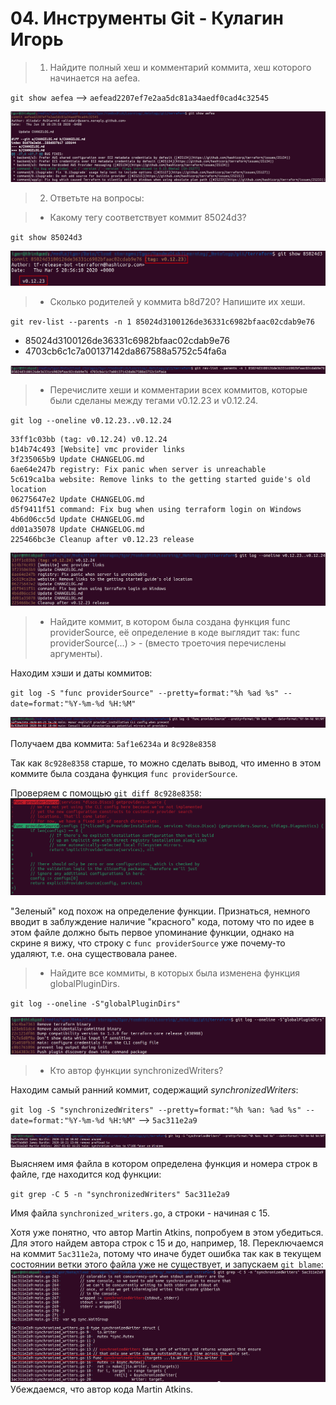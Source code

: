 # 04. Инструменты Git - Кулагин Игорь
> 1. Найдите полный хеш и комментарий коммита, хеш которого начинается на aefea.

`git show aefea` --> `aefead2207ef7e2aa5dc81a34aedf0cad4c32545`

![Task #4.git-1](screenshots/04.git-1.1.png) 

> 2. Ответьте на вопросы:
 
>  - Какому тегу соответствует коммит 85024d3?

`git show 85024d3`

![Task #4.git-2.1](screenshots/04.git-2.1.png) 
    
> - Сколько родителей у коммита b8d720? Напишите их хеши.

`git rev-list --parents -n 1 85024d3100126de36331c6982bfaac02cdab9e76`

- 85024d3100126de36331c6982bfaac02cdab9e76
- 4703cb6c1c7a00137142da867588a5752c54fa6a

![Task #4.git-2.2](screenshots/04.git-2.2.png) 

> - Перечислите хеши и комментарии всех коммитов, которые были сделаны между тегами v0.12.23 и v0.12.24.

`git log --oneline v0.12.23..v0.12.24`

```
33ff1c03bb (tag: v0.12.24) v0.12.24
b14b74c493 [Website] vmc provider links
3f235065b9 Update CHANGELOG.md
6ae64e247b registry: Fix panic when server is unreachable
5c619ca1ba website: Remove links to the getting started guide's old location
06275647e2 Update CHANGELOG.md
d5f9411f51 command: Fix bug when using terraform login on Windows
4b6d06cc5d Update CHANGELOG.md
dd01a35078 Update CHANGELOG.md
225466bc3e Cleanup after v0.12.23 release
```

![Task #4.git-2.2](screenshots/04.git-2.3.png)

> - Найдите коммит, в котором была создана функция func providerSource, её определение в коде выглядит так: func providerSource(...) > - (вместо троеточия перечислены аргументы).

Находим хэши и даты коммитов:

`git log -S "func providerSource" --pretty=format:"%h %ad %s" --date=format:"%Y-%m-%d %H:%M"`


![Task #4.git-2.2](screenshots/04.git-2.4.png)

Получаем два коммита: `5af1e6234a` и `8c928e8358`

Так как `8c928e8358` старше, то можно сделать вывод, что именно в этом коммите была создана функция `func providerSource`.

Проверяем с помощью `git diff 8c928e8358`:
![Task #4.git-2.2](screenshots/04.git-2.5.png)

"Зеленый" код похож на определение функции. Признаться, немного вводит в заблуждение наличие "красного" кода, потому что по идее в этом файле должно быть первое упоминание функции, однако на скрине я вижу, что строку с `func providerSource` уже почему-то удаляют, т.е. она существовала ранее.

> - Найдите все коммиты, в которых была изменена функция globalPluginDirs.

`git log --oneline -S"globalPluginDirs"`

![Task #4.git-2.2](screenshots/04.git-2.6.png)




> - Кто автор функции synchronizedWriters?

Находим самый ранний коммит, содержащий *synchronizedWriters*: 

`git log -S "synchronizedWriters" --pretty=format:"%h %an: %ad %s" --date=format:"%Y-%m-%d %H:%M"` --> `5ac311e2a9`

![Task #4.git-2.2](screenshots/04.git-2.7.png)

Выясняем имя файла в котором определена функция и номера строк в файле, где находится код функции:

`git grep -C 5 -n "synchronizedWriters" 5ac311e2a9`

Имя файла `synchronized_writers.go`, а строки - начиная с 15.



 Хотя уже понятно, что автор Martin Atkins, попробуем в этом убедиться. Для этого найдем автора строк с 15 и до, например, 18. Переключаемся на коммит `5ac311e2a`, потому что иначе будет ошибка так как в текущем состоянии ветки этого файла уже не существует, и запускаем `git blame`:
![Task #4.git-2.2](screenshots/04.git-2.8.png)
 Убеждаемся, что автор кода Martin Atkins.
 
